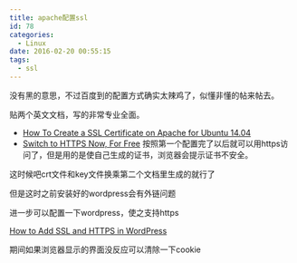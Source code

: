 ```yaml
---
title: apache配置ssl
id: 78
categories:
  - Linux
date: 2016-02-20 00:55:15
tags:
  - ssl
---
```


没有黑的意思，不过百度到的配置方式确实太辣鸡了，似懂非懂的帖来帖去。

贴两个英文文档，写的非常专业全面。

*   [How To Create a SSL Certificate on Apache for Ubuntu 14.04](https://www.digitalocean.com/community/tutorials/how-to-create-a-ssl-certificate-on-apache-for-ubuntu-14-04)
*   [Switch to HTTPS Now, For Free](https://konklone.com/post/switch-to-https-now-for-free)
按照第一个配置完了以后就可以用https访问了，但是用的是使自己生成的证书，浏览器会提示证书不安全。

这时候吧crt文件和key文件换乘第二个文档里生成的就行了

但是这时之前安装好的wordpress会有外链问题

进一步可以配置一下wordpress，使之支持https

[How to Add SSL and HTTPS in WordPress](http://www.wpbeginner.com/wp-tutorials/how-to-add-ssl-and-https-in-wordpress/)

期间如果浏览器显示的界面没反应可以清除一下cookie